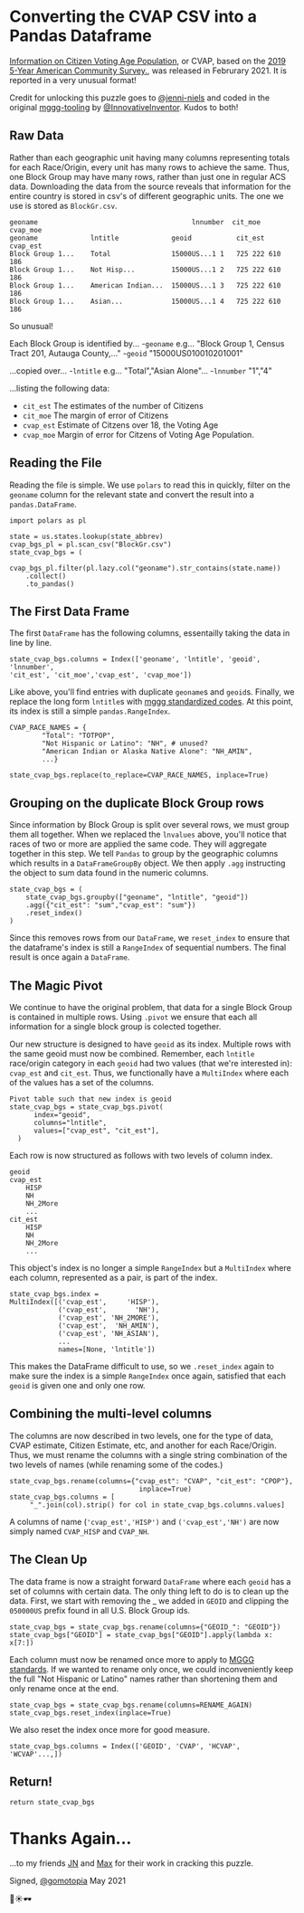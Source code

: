 # Converting the CVAP CSV into a Pandas Dataframe

[Information on Citizen Voting Age Population][1], or CVAP, based on the
[2019 5-Year American Community Survey.][2], was released in Februrary
2021. It is reported in a very unusual format! 

Credit for unlocking this puzzle goes to [@jenni-niels][4]
and coded in the original [mggg-tooling][6] by [@InnovativeInventor][5].
Kudos to both!

## Raw Data

Rather than each geographic unit having many columns representing totals
for each Race/Origin, every unit has many rows to achieve the same.
Thus, one Block Group may have many rows, rather than just one in
regular ACS data. Downloading the data from the source reveals that
information for the entire country is stored in csv's of different
geographic units. The one we use is stored as `BlockGr.csv`.

```
geoname	                                  	 lnnumber  cit_moe cvap_moe
geoname	            lntitle	            geoid	   	    cit_est cvap_est	
Block Group 1...	Total	            15000US...1	1	725	222	610	186
Block Group 1...	Not Hisp...	        15000US...1	2	725	222	610	186
Block Group 1...	American Indian...	15000US...1	3	725	222	610	186
Block Group 1...	Asian...	        15000US...1	4	725	222	610	186
```

So unusual! 

Each Block Group is identified by...
-`geoname` e.g...
    "Block Group 1, Census Tract 201, Autauga County,..."
-`geoid`
    "15000US010010201001"

...copied over...
-`lntitle` e.g...
    "Total","Asian Alone"...
-`lnnumber`
        "1","4"

...listing the following data:
- `cit_est`
    The estimates of the number of Citizens
- `cit_moe`
    The margin of error of Citizens
- `cvap_est`
    Estimate of Citzens over 18, the Voting Age
- `cvap_moe`
    Margin of error for Citzens of Voting Age Population.

## Reading the File 

Reading the file is simple. We use `polars` to read this in quickly, 
filter on the `geoname` column for the relevant state and convert the
result into a `pandas.DataFrame`.

```
import polars as pl

state = us.states.lookup(state_abbrev)
cvap_bgs_pl = pl.scan_csv("BlockGr.csv")
state_cvap_bgs = (
    cvap_bgs_pl.filter(pl.lazy.col("geoname").str_contains(state.name))
    .collect()
    .to_pandas()
```

## The First Data Frame

The first `DataFrame` has the following columns, essentailly taking the
data in line by line.
```
state_cvap_bgs.columns = Index(['geoname', 'lntitle', 'geoid', 'lnnumber',
'cit_est', 'cit_moe','cvap_est', 'cvap_moe'])
```
Like above, you'll find entries with duplicate `geoname`s and `geoid`s.
Finally, we replace the long form `lntitle`s with [mggg standardized
codes][14]. At this point, its index is still a simple 
`pandas.RangeIndex`.
```
CVAP_RACE_NAMES = {
        "Total": "TOTPOP",
        "Not Hispanic or Latino": "NH", # unused?
        "American Indian or Alaska Native Alone": "NH_AMIN",
        ...}

state_cvap_bgs.replace(to_replace=CVAP_RACE_NAMES, inplace=True)
```

## Grouping on the duplicate Block Group rows 

Since information by Block Group is split over several rows, we must
group them all together. When we replaced the `lnvalues` above, you'll
notice that races of two or more are applied the same code. They will
aggregate together in this step. We tell `Pandas` to group by the
geographic columns which results in a `DataFrameGroupBy` object. We then
apply `.agg` instructing the object to sum data found in the numeric
columns.

```
state_cvap_bgs = (
    state_cvap_bgs.groupby(["geoname", "lntitle", "geoid"])
    .agg({"cit_est": "sum","cvap_est": "sum"})
    .reset_index()
)
```

Since this removes rows from our `DataFrame`, we `reset_index` to ensure
that the dataframe's index is still a `RangeIndex` of sequential
numbers. The final result is once again a `DataFrame`.

## The Magic Pivot

We continue to have the original problem, that data for a single Block
Group is contained in multiple rows. Using `.pivot` we ensure that each
all information for a single block group is colected together. 

Our new structure is designed to have `geoid` as its index. Multiple
rows with the same geoid must now be combined. Remember, each `lntitle`
race/origin category in each `geoid` had two values (that we're
interested in): `cvap_est` and `cit_est`. Thus, we functionally have a
`MultiIndex` where each of the values has a set of the columns. 

```
Pivot table such that new index is geoid
state_cvap_bgs = state_cvap_bgs.pivot(
      index="geoid",
      columns="lntitle",
      values=["cvap_est", "cit_est"],
  )
```

Each row is now structured as follows with two levels of column index.
```
geoid
cvap_est
    HISP
    NH
    NH_2More
    ...
cit_est
    HISP
    NH
    NH_2More
    ...
```

This object's index is no longer a simple `RangeIndex` but a
`MultiIndex` where each column, represented as a pair, is part of the 
index.

```
state_cvap_bgs.index = 
MultiIndex([('cvap_est',     'HISP'),
            ('cvap_est',       'NH'),
            ('cvap_est', 'NH_2MORE'),
            ('cvap_est',  'NH_AMIN'),
            ('cvap_est', 'NH_ASIAN'),
            ...
            names=[None, 'lntitle'])
```

This makes the DataFrame difficult to use, so we `.reset_index` again to
make sure the index is a simple `RangeIndex` once again, satisfied that
each `geoid` is given one and only one row. 

## Combining the multi-level columns

The columns are now described in two levels, one for the type of data,
CVAP estimate, Citizen Estimate, etc, and another for each Race/Origin.
Thus, we must rename the columns with a single string combination of the
two levels of names (while renaming some of the codes.)
```
state_cvap_bgs.rename(columns={"cvap_est": "CVAP", "cit_est": "CPOP"},
                                inplace=True)
state_cvap_bgs.columns = [
     "_".join(col).strip() for col in state_cvap_bgs.columns.values]                               
```
A columns of name (`'cvap_est','HISP')` and 
`('cvap_est','NH')` are now simply named `CVAP_HISP` and `CVAP_NH`.

## The Clean Up

The data frame is now a straight forward `DataFrame` where each `geoid`
has a set of columns with certain data. The only thing left to do is to
clean up the data. First, we start with removing the _ we added in
`GEOID` and clipping the `050000US` prefix found in all U.S. Block
Group ids. 

```
state_cvap_bgs = state_cvap_bgs.rename(columns={"GEOID_": "GEOID"})
state_cvap_bgs["GEOID"] = state_cvap_bgs["GEOID"].apply(lambda x: x[7:])
```
Each column must now be renamed once more to apply to
[MGGG standards][14]. If we wanted to rename only once, we could
inconveniently keep the full "Not Hispanic or Latino" names rather than
shortening them and only rename once at the end. 
```
state_cvap_bgs = state_cvap_bgs.rename(columns=RENAME_AGAIN)
state_cvap_bgs.reset_index(inplace=True)
```
We also reset the index once more for good measure.

```
state_cvap_bgs.columns = Index(['GEOID', 'CVAP', 'HCVAP', 'WCVAP'...,])
```
## Return! 
```
return state_cvap_bgs
```
# Thanks Again...
...to my friends [JN][4] and [Max][5] for their work in cracking this
puzzle. 

Signed, [@gomotopia][21]
May 2021

🛁☀️🕶️

[1]: https://www.census.gov/programs-surveys/decennial-census/about/voting-rights/cvap.2019.html

[2]: https://www.census.gov/data/developers/data-sets/acs-5year.html

[4]: https://github.com/jenni-niels

[5]: https://github.com//InnovativeInventor/

[6]: https://github.com/InnovativeInventor/mggg-tooling

[14]: https://github.com/mggg/mggg-states-qa/blob/main/src/naming_convention.json

[21]: https://github.com/gomotopia
